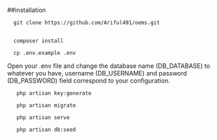 ##installation
````
  git clone https://github.com/Ariful491/oems.git
  
  ````
````
  composer install
  ````
````  
  cp .env.example .env
````
Open your .env file and change the database name (DB_DATABASE) to whatever you have, username (DB_USERNAME) and password (DB_PASSWORD) field correspond to your configuration.
````
   php artisan key:generate
    
   php artisan migrate
   
   php artisan serve
   
   php artisan db:seed
   ````
